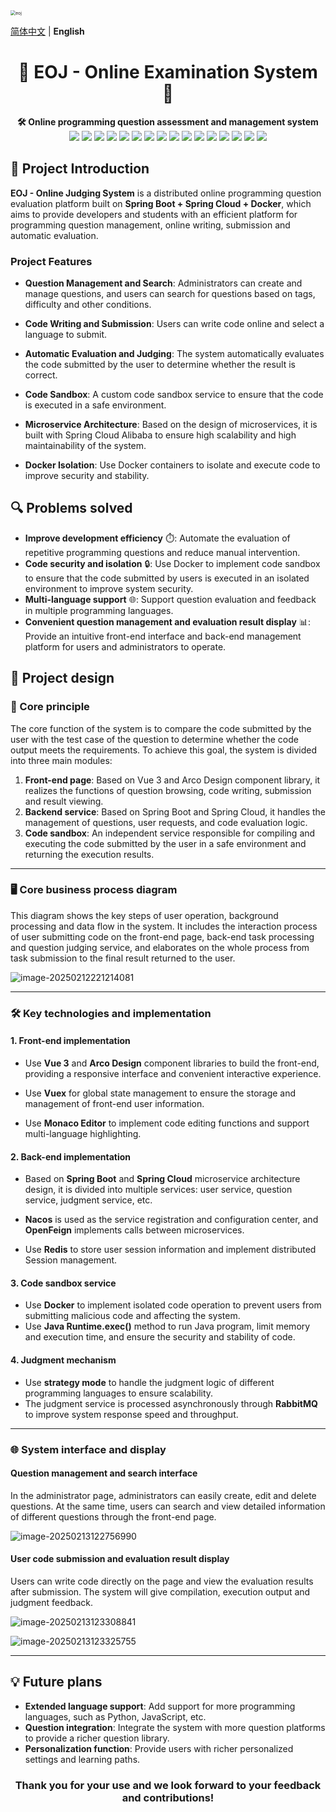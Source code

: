 <img src="https://img.enndfp.cn/202502131317965.jpg" alt="eoj" style="zoom:50%;" />

[简体中文](README.md) | **English**



<div align="center">
<h1>🌟 EOJ - Online Examination System 🚀</h1>
</div> 

<div align="center">
<b>🛠️ Online programming question assessment and management system</b>
</div> 
<div align="center">
<img src="https://img.shields.io/badge/Java-1.8-orange" />
<img src="https://img.shields.io/badge/SpringBoot-2.6.13-green" />
<img src="https://img.shields.io/badge/SpringCloud-2021.0.8-blue" />
<img src="https://img.shields.io/badge/SpringCloudAlibaba-2021.0.5.0-blue" />
<img src="https://img.shields.io/badge/Mybatis-2.2.2-yellow" />
<img src="https://img.shields.io/badge/MybatisPlus-3.5.2-brightgreen" />
<img src="https://img.shields.io/badge/OpenFeign-3.1.5-blue" />
<img src="https://img.shields.io/badge/JJWT-0.9.1-blueviolet" />
<img src="https://img.shields.io/badge/Redis-compatible-yellowgreen" />
<img src="https://img.shields.io/badge/Redisson-3.21.3-green" />
<img src="https://img.shields.io/badge/RabbitMQ-compatible-yellow" />
<img src="https://img.shields.io/badge/Hutool-5.8.8-brightgreen" />
<img src="https://img.shields.io/badge/CommonsLang3-3.12.0-green" />
<img src="https://img.shields.io/badge/CommonsCollections4-4.4-yellowgreen" />
<img src="https://img.shields.io/badge/Lombok-1.18.30-purple" />
<img src="https://img.shields.io/badge/SpringBootDevTools-2.6.13-orange" />
</div>



## 📖 Project Introduction

**EOJ - Online Judging System** is a distributed online programming question evaluation platform built on **Spring Boot + Spring Cloud + Docker**, which aims to provide developers and students with an efficient platform for programming question management, online writing, submission and automatic evaluation.

### Project Features

- **Question Management and Search**: Administrators can create and manage questions, and users can search for questions based on tags, difficulty and other conditions.

- **Code Writing and Submission**: Users can write code online and select a language to submit.

- **Automatic Evaluation and Judging**: The system automatically evaluates the code submitted by the user to determine whether the result is correct.

- **Code Sandbox**: A custom code sandbox service to ensure that the code is executed in a safe environment.

- **Microservice Architecture**: Based on the design of microservices, it is built with Spring Cloud Alibaba to ensure high scalability and high maintainability of the system.

- **Docker Isolation**: Use Docker containers to isolate and execute code to improve security and stability.

## 🔍 Problems solved

- **Improve development efficiency** ⏱️: Automate the evaluation of repetitive programming questions and reduce manual intervention.
- **Code security and isolation** 🔒: Use Docker to implement code sandbox to ensure that the code submitted by users is executed in an isolated environment to improve system security.
- **Multi-language support** 🌐: Support question evaluation and feedback in multiple programming languages.
- **Convenient question management and evaluation result display** 📊: Provide an intuitive front-end interface and back-end management platform for users and administrators to operate.

## 📐 Project design

### 🔧 Core principle

The core function of the system is to compare the code submitted by the user with the test case of the question to determine whether the code output meets the requirements. To achieve this goal, the system is divided into three main modules:

1. **Front-end page**: Based on Vue 3 and Arco Design component library, it realizes the functions of question browsing, code writing, submission and result viewing.
2. **Backend service**: Based on Spring Boot and Spring Cloud, it handles the management of questions, user requests, and code evaluation logic.
3. **Code sandbox**: An independent service responsible for compiling and executing the code submitted by the user in a safe environment and returning the execution results.

------

### 🖥️ Core business process diagram

This diagram shows the key steps of user operation, background processing and data flow in the system. It includes the interaction process of user submitting code on the front-end page, back-end task processing and question judging service, and elaborates on the whole process from task submission to the final result returned to the user.

![image-20250212221214081](https://img.enndfp.cn/202502122212351.png)

------

### 🛠️ Key technologies and implementation

#### 1. **Front-end implementation**

- Use **Vue 3** and **Arco Design** component libraries to build the front-end, providing a responsive interface and convenient interactive experience.

- Use **Vuex** for global state management to ensure the storage and management of front-end user information.

- Use **Monaco Editor** to implement code editing functions and support multi-language highlighting.

#### 2. **Back-end implementation**

- Based on **Spring Boot** and **Spring Cloud** microservice architecture design, it is divided into multiple services: user service, question service, judgment service, etc.

- **Nacos** is used as the service registration and configuration center, and **OpenFeign** implements calls between microservices.

- Use **Redis** to store user session information and implement distributed Session management.

#### 3. **Code sandbox service**

- Use **Docker** to implement isolated code operation to prevent users from submitting malicious code and affecting the system.
- Use **Java Runtime.exec()** method to run Java program, limit memory and execution time, and ensure the security and stability of code.

#### 4. **Judgment mechanism**

- Use **strategy mode** to handle the judgment logic of different programming languages to ensure scalability.
- The judgment service is processed asynchronously through **RabbitMQ** to improve system response speed and throughput.

------

### 🌐 System interface and display

#### Question management and search interface

In the administrator page, administrators can easily create, edit and delete questions. At the same time, users can search and view detailed information of different questions through the front-end page.

![image-20250213122756990](https://img.enndfp.cn/202502131227270.png)

#### User code submission and evaluation result display

Users can write code directly on the page and view the evaluation results after submission. The system will give compilation, execution output and judgment feedback.

![image-20250213123308841](https://img.enndfp.cn/202502131233230.png)

![image-20250213123325755](https://img.enndfp.cn/202502131233110.png)

------

## 💡 Future plans

- **Extended language support**: Add support for more programming languages, such as Python, JavaScript, etc.
- **Question integration**: Integrate the system with more question platforms to provide a richer question library.
- **Personalization function**: Provide users with richer personalized settings and learning paths.

<div align="center"> <h3>Thank you for your use and we look forward to your feedback and contributions!</h3> </div>